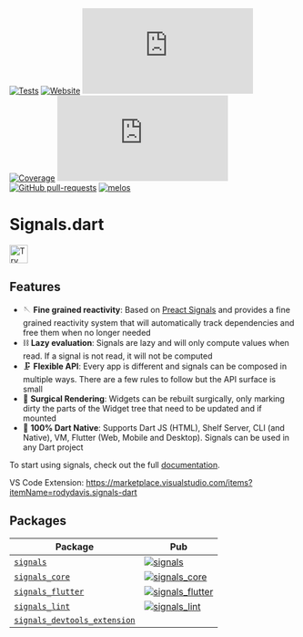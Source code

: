 [![Tests](https://github.com/rodydavis/signals.dart/actions/workflows/tests.yml/badge.svg)](https://github.com/rodydavis/signals.dart/actions/workflows/tests.yml)
[![Website](https://github.com/rodydavis/signals.dart/actions/workflows/website.yml/badge.svg)](https://github.com/rodydavis/signals.dart/actions/workflows/website.yml)
[![GitHub stars](https://img.shields.io/github/stars/rodydavis/signals.dart)](https://gitHub.com/rodydavis/signals.dart/stargazers/)
[![Coverage](https://codecov.io/gh/rodydavis/signals.dart/branch/main/graph/badge.svg?token=HvJYtaixiW)](https://codecov.io/gh/rodydavis/signals.dart)
[![GitHub issues](https://img.shields.io/github/issues/rodydavis/signals.dart)](https://github.com/rodydavis/signals.dart/issues/)
[![GitHub pull-requests](https://img.shields.io/github/issues-pr/rodydavis/signals.dart.svg)](https://gitHub.com/rodydavis/signals.dart/pull/)
[![melos](https://img.shields.io/badge/maintained%20with-melos-f700ff.svg?style=flat-square)](https://github.com/invertase/melos)

# Signals.dart

<a href="https://idx.google.com/new?template=https://github.com/rodydavis/signals.dart">
  <img height="32" alt="Try in IDX" src="https://cdn.idx.dev/btn/try_dark_32.svg">
</a>


## Features

- 🪡 **Fine grained reactivity**: Based on [Preact Signals](https://preactjs.com/blog/signal-boosting/) and provides a fine grained reactivity system that will automatically track dependencies and free them when no longer needed
- ⛓️ **Lazy evaluation**: Signals are lazy and will only compute values when read. If a signal is not read, it will not be computed
- 🗜️ **Flexible API**: Every app is different and signals can be composed in multiple ways. There are a few rules to follow but the API surface is small
- 🔬 **Surgical Rendering**: Widgets can be rebuilt surgically, only marking dirty the parts of the Widget tree that need to be updated and if mounted
- 💙 **100% Dart Native**: Supports Dart JS (HTML), Shelf Server, CLI (and Native), VM, Flutter (Web, Mobile and Desktop). Signals can be used in any Dart project

To start using signals, check out the full [documentation](https://dartsignals.dev/).

VS Code Extension: https://marketplace.visualstudio.com/items?itemName=rodydavis.signals-dart

## Packages

| Package                                                             | Pub                                                                                                              |
|---------------------------------------------------------------------|------------------------------------------------------------------------------------------------------------------|
| [`signals`](packages/signals)                                       | [![signals](https://img.shields.io/pub/v/signals.svg)](https://pub.dev/packages/signals)                         |
| [`signals_core`](packages/signals_core)                             | [![signals_core](https://img.shields.io/pub/v/signals_core.svg)](https://pub.dev/packages/signals_core)          |
| [`signals_flutter`](packages/signals_flutter)                       | [![signals_flutter](https://img.shields.io/pub/v/signals_flutter.svg)](https://pub.dev/packages/signals_flutter) |
| [`signals_lint`](packages/signals_lint)                             | [![signals_lint](https://img.shields.io/pub/v/signals_lint.svg)](https://pub.dev/packages/signals_lint)          |
| [`signals_devtools_extension`](packages/signals_devtools_extension) |                                                                                                                  |
